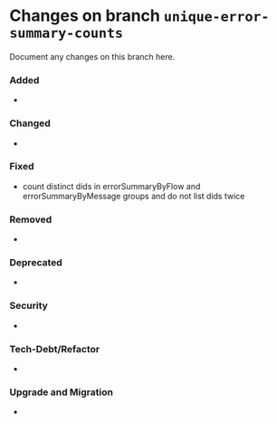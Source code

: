 # Changes on branch `unique-error-summary-counts`
Document any changes on this branch here.
### Added
- 

### Changed
- 

### Fixed
- count distinct dids in errorSummaryByFlow and errorSummaryByMessage groups and do not list dids twice 

### Removed
- 

### Deprecated
- 

### Security
- 

### Tech-Debt/Refactor
- 

### Upgrade and Migration
- 
